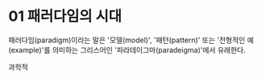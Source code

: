 # 01 패러다임의 시대

패러다임(paradigm)이라는 말은 '모델(model)', '패턴(pattern)' 또는 '전형적인 예(example)'를 의미하는 그리스어인 '파라데이그마(paradeigma)'에서 유래한다.

과학적
